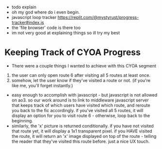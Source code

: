 * todo explain
* oh my god where do i even begin.
* javascript loop tracker https://replit.com/@mystyrust/progress-tracker#index.js 
* the 'file browser' code is there too 
* im not very good at explaining things so ill try my best

# Keeping Track of CYOA Progress
* There were a couple things I wanted to achieve with this CYOA segment 
1. the user can only open route 6 after visiting all 5 routes at least once.
2. somehow, let the user know if they've visited a route or not. (if you're like me, you'll forget instantly.)
* easy enough to accomplish with javascript - but javascript is not allowed on ao3. so our work around is to link to middleware javascript server that keeps track of which users have visited which route, and reroute you back to the fic accordingly. if you've visited all 5 routes, it will display an option for you to visit route 6 - otherwise, loop back to the beginning.
* similarly, the 'x' picture is returned conditionally. if you have not visited that route yet, it will display a 1x1 transparent pixel. if you HAVE visited the route, it will return an 'x' image displayed on top of the route - telling the reader that they've visited this route before. just a nice UX touch.